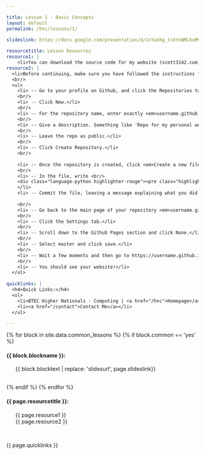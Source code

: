 ```yaml
---

title: Lesson 1 - Basic Concepts
layout: default
permalink: /hnc/lessons/1/
    
slideslink: https://docs.google.com/presentation/d/1xYadXg_tskYnWMLbuM9mcF7JaQKVGgBmVIpM2TWEMkE/export/pdf

resourcetitle: Lesson Resources
resource1: |
    <li>You can download the source code for my website (scott3142.com) here | <a href="https://github.com/Scott3142/Scott3142.github.io">Download code</a></li>
resource2: |
  <li>Before continuing, make sure you have followed the instructions for creating a Github account from Lesson 0. | <a href="/hnc/lessons/0/index.html#github">Instructions</a></li>
  <br/>
  <ul>
    <li> -- Go to your profile on Github, and click the Repositories tab.</li>
    <br/>
    <li> -- Click New.</li>
    <br/>
    <li> -- For the repository name, enter exactly <em>username.github.io</em> where username is your Github username.</li>
    <br/>
    <li> -- Give a description. Something like 'Repo for my personal webpage'.</li>
    <br/>
    <li> -- Leave the repo as public.</li>
    <br/>
    <li> -- Click Create Repository.</li>
    <br/>
    
    <li> -- Once the repository is created, click <em>Create a new file</em> and call it index.html.</li>
    <br/>
    <li> -- In the file, write <br/>
    <div class="language-python highlighter-rouge"><pre class="highlight"><code><span class="s">Hello world</span></code></pre></div>
    </li>
    <li> -- Commit the file, leaving a message explaining what you did. Something like 'Created index file' is good enough.</li>
    
    <br/>
    <li> -- Go back to the main page of your repository <em>username.github.io</em></li>
    <br/>
    <li> -- Click the Settings tab.</li>
    <br/>
    <li> -- Scroll down to the Github Pages section and click None.</li>
    <br/>
    <li> -- Select master and click save.</li>
    <br/>
    <li> -- Wait a few moments and then go to https://username.github.io</li>
    <br/>
    <li> -- You should see your website!</li>
  </ul>
  
quicklinks: |
  <h4>Quick Links:</h4>
  <ul>
    <li>BTEC Higher Nationals - Computing | <a href="/hnc">Homepage</a> | <a href="/hnc/lessons/0/">Lesson 0 - Introduction</a></li>
    <li><a href="/contact">Contact Me</a></li>
  </ul> 

---
```


{% for block in site.data.common_lessons %}
  {% if block.common == 'yes' %}
  <h4 id="{{ block.idtag }}">{{ block.blockname }}:</h4>
  <ul>
    {{ block.blocktext | replace: 'slidesurl', page.slideslink}}
  </ul>
  <br/>
  {% endif %}
{% endfor %}

<h4>{{ page.resourcetitle }}:</h4>
<ul style="list-style-type:disc;">
  {{ page.resource1 }}
  <br/>
  {{ page.resource2 }}
</ul>
<br/>

{{ page.quicklinks }}

<br/>
